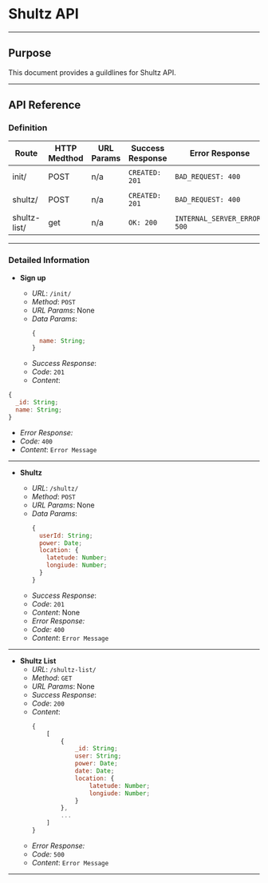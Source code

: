 # Shultz API

---

## Purpose

This document provides a guildlines for Shultz API.

---

## API Reference

### Definition

| Route        | HTTP Medthod | URL Params | Success Response | Error Response               | Description         |
| ------------ | ------------ | ---------- | ---------------- | ---------------------------- | ------------------- |
| init/        | POST         | n/a        | `CREATED: 201`   | `BAD_REQUEST: 400`           | Creates a new user  |
| shultz/      | POST         | n/a        | `CREATED: 201`   | `BAD_REQUEST: 400`           | Takes a shultz      |
| shultz-list/ | get          | n/a        | `OK: 200`        | `INTERNAL_SERVER_ERROR: 500` | Gives a shultz list |

---

### Detailed Information

* **Sign up**

  * _URL_: `/init/`
  * _Method_: `POST`
  * _URL Params_: None
  * _Data Params_:
    ```javascript
    {
      name: String;
    }
    ```
  * _Success Response_:
  * _Code_: `201`
  * _Content_:

```javascript
{
  _id: String;
  name: String;
}
```

* _Error Response:_
* _Code:_ `400`
* _Content_: `Error Message`

---

* **Shultz**

  * _URL_: `/shultz/`
  * _Method_: `POST`
  * _URL Params_: None
  * _Data Params_:
    ```javascript
    {
      userId: String;
      power: Date;
      location: {
        latetude: Number;
        longiude: Number;
      }
    }
    ```
  * _Success Response_:
  * _Code_: `201`
  * _Content_: None
  * _Error Response:_
  * _Code:_ `400`
  * _Content_: `Error Message`

---

* **Shultz List**
  * _URL_: `/shultz-list/`
  * _Method_: `GET`
  * _URL Params_: None
  * _Success Response_:
  * _Code_: `200`
  * _Content_:
    ```javascript
    {
        [
            {
                _id: String;
                user: String;
                power: Date;
                date: Date;
                location: {
                    latetude: Number;
                    longiude: Number;
                }
            },
            ...
        ]
    }
    ```
  * _Error Response:_
  * _Code:_ `500`
  * _Content_: `Error Message`

---
